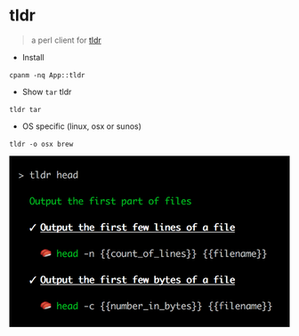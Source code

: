# tldr

> a perl client for [tldr](http://tldr-pages.github.io/)

- Install

`cpanm -nq App::tldr`

- Show `tar` tldr

`tldr tar`

- OS specific (linux, osx or sunos)

`tldr -o osx brew`

![](xt/screenshot.png)

